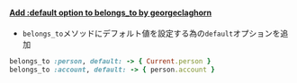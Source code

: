 #### [Add :default option to belongs\_to by georgeclaghorn](https://github.com/rails/rails/pull/28453)

* `belongs_to`メソッドにデフォルト値を設定する為の`default`オプションを追加

```ruby
belongs_to :person, default: -> { Current.person }
belongs_to :account, default: -> { person.account }
```
